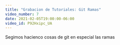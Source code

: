 ```yaml
---
title: "Grabacion de Tutoriales: Git Ramas"
video_number: 7
date: 2021-02-05T19:00:00-06:00
video_id: P92Hxipc_UA
---
```


Segimos hacienco cosas de git en especial las ramas
